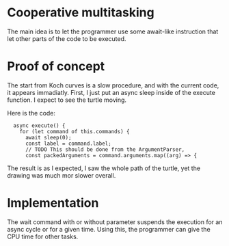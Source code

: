# Cooperative multitasking

The main idea is to let the programmer use some await-like instruction that let other parts of the code to be executed.


# Proof of concept

The start from Koch curves is a slow procedure, and with the current code, it appears immadiatly.
First, I just put an async sleep inside of the execute function. I expect to see the turtle moving.

Here is the code:

```
  async execute() {
    for (let command of this.commands) {
      await sleep(0);
      const label = command.label;
      // TODO This should be done from the ArgumentParser,
      const packedArguments = command.arguments.map((arg) => {
```

The result is as I expected, I saw the whole path of the turtle, yet the drawing was much mor slower overall.

# Implementation

The wait command with or without parameter suspends the execution for an async cycle or for a given time. Using this, the programmer can give the CPU time for other tasks.